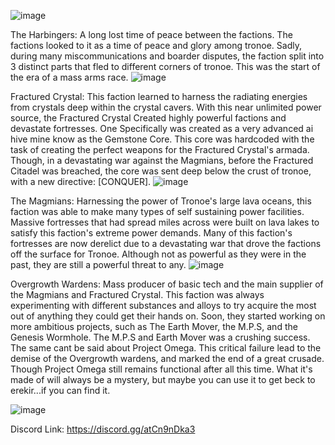 
![image](https://github.com/user-attachments/assets/0f258876-8f09-4f1b-a133-24deb8526349)


The Harbingers: A long lost time of peace between the factions. The factions looked to it as a time of peace and glory among tronoe. Sadly, during many miscommunications and boarder disputes, the faction split into 3 distinct parts that fled to different corners of tronoe. This was the start of the era of a mass arms race.
![image](https://github.com/user-attachments/assets/3212f69c-2138-4481-bda2-e3ed06a5bf0f)


Fractured Crystal: This faction learned to harness the radiating energies from crystals deep within the crystal cavers. With this near unlimited power source, the Fractured Crystal Created highly powerful factions and devastate fortresses. One Specifically was created as a very advanced ai hive mine know as the Gemstone Core. This core was hardcoded with the task of creating the perfect weapons for the Fractured Crystal's armada. Though, in a devastating war against the Magmians, before the Fractured Citadel was breached, the core was sent deep below the crust of tronoe, with a new directive: [CONQUER].
![image](https://github.com/user-attachments/assets/1b7d3a0f-02cf-488c-82ba-addc4e0cf0a7)


The Magmians: Harnessing the power of Tronoe's large lava oceans, this faction was able to make many types of self sustaining power facilities. Massive fortresses that had spread miles across were built on lava lakes to satisfy this faction's extreme power demands. Many of this faction's fortresses are now derelict due to a devastating war that drove the factions off the surface for Tronoe. Although not as powerful as they were in the past, they are still a powerful threat to any.
![image](https://github.com/user-attachments/assets/a283fbfe-74db-42da-ba06-feff306a6eba)


Overgrowth Wardens: Mass producer of basic tech and the main supplier of the Magmians and Fractured Crystal. This faction was always experimenting with different substances and alloys to try acquire the most out of anything they could get their hands on. Soon, they started working on more ambitious projects, such as The Earth Mover, the M.P.S, and the Genesis Wormhole. The M.P.S and Earth Mover was a crushing success. The same cant be said about Project Omega. This critical failure lead to the demise of the Overgrowth wardens, and marked the end of a great crusade. Though Project Omega still remains functional after all this time. What it's made of will always be a mystery, but maybe you can use it to get beck to erekir...if you can find it.

![image](https://github.com/user-attachments/assets/058dfda6-89a9-4e65-9fa8-fd5a5c79c11a)

Discord Link:
https://discord.gg/atCn9nDka3
